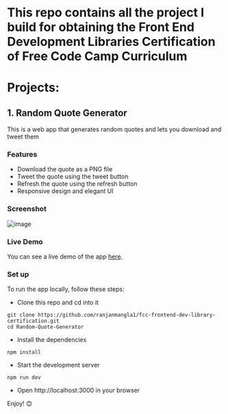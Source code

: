 # This repo contains all the project I build for obtaining the Front End Development Libraries Certification of Free Code Camp Curriculum

# Projects: 

## 1. Random Quote Generator

This is a web app that generates random quotes and lets you download and tweet them

### Features

- Download the quote as a PNG file
- Tweet the quote using the tweet button
- Refresh the quote using the refresh button
- Responsive design and elegant UI

### Screenshot

![image](https://github.com/ranjanmangla1/fcc-frontend-dev-library-certification/assets/93506927/593aad65-90d2-407b-9b33-644efcb890af)

### Live Demo

You can see a live demo of the app [here](https://random-quote-generator-downloader.vercel.app/).

### Set up

To run the app locally, follow these steps:

- Clone this repo and cd into it
```
git clone https://github.com/ranjanmangla1/fcc-frontend-dev-library-certification.git
cd Random-Quote-Generator
```
- Install the dependencies
```
npm install
```
- Start the development server
```
npm run dev
```
- Open http://localhost:3000 in your browser

Enjoy! 😊
